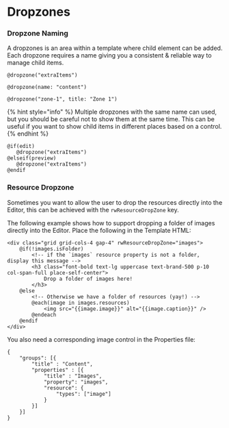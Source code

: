 # Dropzones

### Dropzone Naming

A dropzones is an area within a template where child element can be added. Each dropzone requires a name giving you a consistent & reliable way to manage child items.&#x20;

```
@dropzone("extraItems")
```

```
@dropzone(name: "content")
```

```
@dropzone("zone-1", title: "Zone 1")
```

{% hint style="info" %}
Multiple dropzones with the same name can used, but you should be careful not to show them at the same time. This can be useful if you want to show child items in different places based on a control.
{% endhint %}

```
@if(edit)
   @dropzone("extraItems")
@elseif(preview)
   @dropzone("extraItems")
@endif
```

### Resource Dropzone

Sometimes you want to allow the user to drop the resources directly into the Editor, this can be achieved with the `rwResourceDropZone` key.

The following example shows how to support dropping a folder of images directly into the Editor. Place the following in the Template HTML:

```
<div class="grid grid-cols-4 gap-4" rwResourceDropZone="images">
    @if(!images.isFolder)
        <!-- if the `images` resource property is not a folder, display this message -->
        <h3 class="font-bold text-lg uppercase text-brand-500 p-10 col-span-full place-self-center">
            Drop a folder of images here!
        </h3>
    @else
        <!-- Otherwise we have a folder of resources (yay!) -->
        @each(image in images.resources)
            <img src="{{image.image}}" alt="{{image.caption}}" />
        @endeach
    @endif
</div>
```

You also need a corresponding image control in the Properties file:

```
{
    "groups": [{
        "title" : "Content",
        "properties" : [{
            "title" : "Images",
            "property": "images",
            "resource": {
                "types": ["image"]
            }
        }]
    }]
}
```
